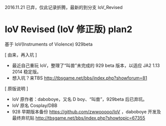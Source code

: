 2016.11.21 已弃，仅此记录折腾，最新的到分支 IoV_Revised

# IoV Revised (IoV 修正版) plan2 

基于 IoV(Instruments of Violence) 929beta

[ 由来，再入坑 ]

 * 最近自己重玩 IoV，整理了“叫兽”未完成的 929 beta 版本，以适应 JA2 1.13 2014 稳定版。
 * 想入坑？来TBS http://tbsgame.net/bbs/index.php?showforum=81

[ 原版说明 ]

 * IoV 原作者：daboboye，又名 D boy、“叫兽”，929beta 后已弃坑。
 * IoV 原名 Cosplay/DBB
 * 928 早期版本备份 https://github.com/zwwooooo/IoV ，daboboye 开发及最终弃坑贴 http://tbsgame.net/bbs/index.php?showtopic=67355
